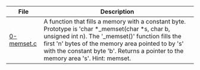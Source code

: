 |File|Description|
|-|-|
|[0-memset.c](0-memset.c)|A function that fills a memory with a constant byte. Prototype is 'char \*\_memset(char \*s, char b, unsigned int n). The '\_memset()' function fills the first 'n' bytes of the memory area pointed to by 's' with the constant byte 'b'. Returns a pointer to the memory area 's'. Hint: memset.|
